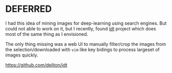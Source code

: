 # DEFERRED 

I had this idea of mining images for deep-learning using search engines. But could not able to work on it, but I recently, found [idt](https://github.com/deliton/idt) project which does most of the same thing as I envisioned. 

The only thing missing was a web UI to manually filter/crop the images from the selection/downloaded with `vim` like key bidings to process largeset of images quickly. 

https://github.com/deliton/idt
